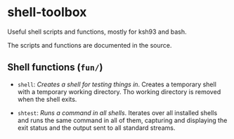 # shell-toolbox
Useful shell scripts and functions, mostly for ksh93 and bash.

The scripts and functions are documented in the source.


## Shell functions (`fun/`)

* `shell`:  _Creates a shell for testing things in_.
Creates a temporary shell with a temporary working directory.  Tho
working directory is removed when the shell exits.

* `shtest`: _Runs a command in all shells_.
Iterates over all installed shells and runs the same command in all of
them, capturing and displaying the exit status and the output sent to
all standard streams.

